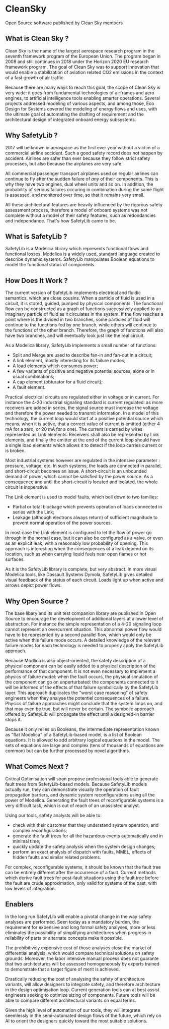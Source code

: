 # CleanSky
Open Source software published by Clean Sky members

## What is Clean Sky ?

Clean Sky is the name of the largest aerospace research program in the seventh framework program of the European Union.
The program began in 2008 and still continues in 2018 under the Horizon 2020 EU research framework program. The goal of Clean Sky
was to support innovation that would enable a stabilization of aviation related CO2 emissions in the context of a fast growth of 
air traffic.

Because there are many ways to reach this goal, the scope of Clean Sky is very wide: it goes from fundamental technologies of airframes 
and aero engines, to artificial intelligence tools enabling smarter operations. Several projects addressed modeling of various aspects, 
and among those, Eco Design for Systems covered the modeling of energy flows and uses, with the ultimate goal of automating the 
drafting of requirement and the architectural design of integrated onboard energy subsystems.

## Why SafetyLib ?

2017 will be known in aerospace as the first ever year without a victim of a commercial airline accident. Such a good safety record 
does not happen by accident. Airlines are safer than ever because they follow strict safety processes, but also because the airplanes
are very safe.

All commercial passenger transport airplanes used on regular airlines can continue to fly after the sudden failure of _any_ of their 
components. This is why they have two engines, dual wheel units and so on. In addition, the probability of serious failures occuring in 
combination during the same flight is assessed, and monitored over time, so that it remains very small.

All these architectural features are heavily influenced by the rigorous safety assessment process, therefore a model of onboard systems 
was not complete without a model of their safety features, such as redondancies and independance. That's how SafetyLib came to be.

## What is SafetyLib ?

SafetyLib is a Modelica library which represents functional flows and functional losses. Modelica is a widely used, standard language 
created to describe dynamic systems. SafetyLib manipulates Boolean equations to model the functional status of components.

## How Does It Work ?

The current version of SafetyLib implements electrical and fluidic semantics, which are close cousins. When a particle of fluid is used in a circuit, it is stored, guided, pumped by physical
components.
The functional flow can be constructed as a graph of functions successively applied to an imaginary particle of fluid as it circulates 
in the system. If the flow reaches a point where is the divided in two branches, some particles of fluid will continue to the functions
fed by one branch, while others will continue to the functions of the other branch. Therefore, the graph of functions will also have
two branches, and will eventually look just like the real circuit.

As a Modelica library, SafetyLib implements a small number of functions:
* Split and Merge are used to describe fan-in and fan-out in a circuit;
* A link element, mostly interesting for its failure modes;
* A load elements which consumes power;
* A few variants of positive and negative potential sources, alone or in usual combinations;
* A cap element (obturator for a fluid circuit);
* A fault element.

Practical electrical circuits are regulated either in voltage or in current. For instance the 4-20 industrial signaling standard is
current regulated: as more receivers are added in series, the signal source must increase the voltage and therefore the power needed
to transmit information. In a model of this technology, the current loop would start at a positive potential source which means, when
it is active, that a correct value of current is emitted (either 4 mA for a zero, or 20 mA for a one). The current is carried by wires
represented as Link elements. Receivers shall also be represented by Link elements, and finally the emitter at the end of the current
loop should have a single load elements which allows it to detect if the loop carries current or is broken.

Most industrial systems however are regulated in the intensive parameter : pressure, voltage, etc. In such systems, the loads are 
connected in parallel, and short-circuit becomes an issue. A short-circuit is an unbounded demand of power, which cannot be satisfied
by the power source. As a consequence and until the short-circuit is located and isolated, the whole circuit is inoperative.

The Link element is used to model faults, which boil down to two families:
* Partial or total blockage which prevents operation of loads connected in series with the Link;
* Leakage (although electrons always return) of sufficient magnitude to prevent normal operation of the power sources.

In most case the Link element is configured to let the flow of power go through in the normal case, but it can also be configured as a 
valve, or even as an explicit leak, with a reasonably low probability of opening. This approach is interesting when the consequences
of a leak depend on its location, such as when carrying liquid fuels near open flames or hot surfaces.

As it is the SafetyLib library is complete, but very abstract. In more visual Modelica tools, like Dassault Systems Dymola, SafetyLib
gives detailed visual feedback of the status of each circuit. Loads light up when active and arrows depict power flows.

## Why Open Source ?

The base libary and its unit test companion library are published in Open Source to encourage the development of additional layers at a
lower level of abstraction. For instance the simple representation of a 4-20 signaling loop cannot represent an overcurrent situation.
This abnormal power flow would have to be represented by a second parallel flow, which would only be active when this failure mode
occurs. A detailed knowledge of the relevant failure modes for each technology is needed to properly apply the SafetyLib approach.

Because Modlica is also object-oriented, the safety description of a physical component can be easily added to a physical description of
the performance of that component. It is not even necessary to implement a physics of failure model: when the fault occurs, the physical
simulation of the component can go on unperturbated: the components connected to it will be informed of the effects of that failure
symbolically by the SafetyLib layer. This approach duplicates the "worst case reasoning" of safety engineers when they analyse the
potentiel consequences of a failure. Physics of failure approaches might conclude that the system limps on, and that may even be true, 
but will never be certain. The symbolic approach offered by SafetyLib will propagate the effect until a designed-in barrier stops it.

Because it only relies on Booleans, the intermediate representation known as "flat Modelica" of a SafetyLib-based model, is a list of
Boolean equations. It is allowed to add arbitrary logical equations in the model. The sets of equations are large and complex (tens of
thousands of equations are common) but can be further processed by novel algorithms.

## What Comes Next ?

Critical Optimisation will soon propose professional tools able to generate fault trees from SafetyLib-based models. Because SafetyLib 
models actually run, they can demonstrate visually the operation of fault propagation barriers, and dynamic system reconfigurations 
using all the power of Modelica. Generating the fault trees of reconfigurable systems is a very difficult task, which is out of reach
of an unassisted analyst.

Using our tools, safety analysts will be able to:
* check with their customer that they understand system operation, and complex reconfigurations;
* generate the fault trees for all the hazardous events automatically and in minimal time;
* quickly update the safety analysis when the system design changes;
* perform an exact analysis of dispatch with faults, MMEL, effects of hidden faults and similar related problems.

For complex, reconfigurable systems, it should be known that the fault tree can be entirely different after the occurrence of a fault.
Current methods which derive fault trees for post-fault situations using the fault tree before the fault are crude approximation, only
valid for systems of the past, with low levels of integration.

## Enablers

In the long run SafetyLib will enable a pivotal change in the way safety analyses are performed. Seen today as a mandatory burden, the
requirement for expensive and long formal safety analyses, more or less eliminates the possibility of simplifying architectures when 
progress in reliability of parts or alternate concepts make it possible. 

The prohibitively expensive cost of those analyses close the market of differential analysis, which would compare technical solutions
on safety grounds. Moreover, the labor intensive manual process does not guarante that two architectures will be assessed homogeneously
by experts trained to demonstrate that a target figure of merit is achieved.

Drastically reducing the cost of analysing the safety of architecture variants, will allow designers to integrate safety, and therefore 
architecture in the design optimisation loop. Current generation tools can at best assist engineers seeking to optimize sizing of 
components. Future tools will be able to compare different architectural variants on equal terms.

Given the high level of automation of our tools, they will integrate seemlessly in the semi-automated design flows of the future, which rely on AI to orient the designers quickly toward the most suitable solutions.



